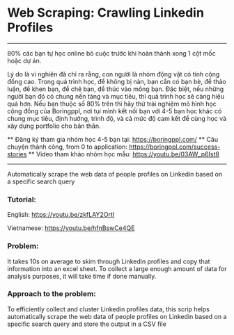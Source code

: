 # Web Scraping: Crawling Linkedin Profiles
---
80% các bạn tự học online bỏ cuộc trước khi hoàn thành xong 1 cột mốc hoặc dự án. 

Lý do là vì nghiên đã chỉ ra rằng, con người là nhóm động vật có tính cộng đồng cao. Trong quá trình học, để không bị nản, bạn cần có bạn bè, để thảo luận, để khen bạn, để chê bạn, để thúc vào mông bạn. Đặc biệt, nếu những người bạn đó có chung nền tảng và mục tiêu, thì quá trình học sẽ càng hiệu quả hơn. Nếu bạn thuộc số 80% trên thì hãy thử trải nghiệm mô hình học cộng đồng của Boringppl, nơi tụi mình kết nối bạn với 4-5 bạn học khác có chung mục tiêu, định hướng, trình độ, và cả mức độ cam kết để cùng học và xây dựng portfolio cho bản thân. 

** Đăng ký tham gia nhóm học 4-5 bạn tại: https://boringppl.com/ 
** Câu chuyện thành công, from 0 to application: https://boringppl.com/success-stories 
** Video tham khảo nhóm học mẫu: https://youtu.be/03AW_p6Ist8

---
Automatically scrape the web data of people profiles on Linkedin based on a specific search query

### Tutorial: 
English: https://youtu.be/zkfLAY2OrtI

Vietnamese: https://youtu.be/hfnBswCe4QE

### Problem: 
It takes 10s on average to skim through Linkedin profiles and copy that information into an excel sheet. To collect a large enough amount of data for analysis purposes, it will take time if done manually. 

### Approach to the problem:
To efficiently collect and cluster Linkedin profiles data, this scrip helps automatically scrape the web data of people profiles on Linkedin based on a specific search query and store the output in a CSV file
